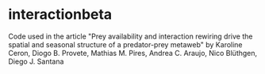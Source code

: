 # interactionbeta

Code used in the article "Prey availability and interaction rewiring drive the spatial and seasonal structure of a predator-prey metaweb"
by Karoline Ceron, Diogo B. Provete, Mathias M. Pires, Andrea C. Araujo, Nico Blüthgen, Diego J. Santana
